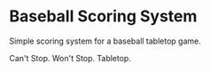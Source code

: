 # Baseball Scoring System
Simple scoring system for a baseball tabletop game.

Can't Stop. Won't Stop. Tabletop. 